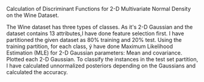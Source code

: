 Calculation of Discriminant Functions for 2-D Multivariate Normal Density on the Wine Dataset.

The Wine dataset has three types of classes.
As it's 2-D Gaussian and the dataset contains 13 attributes,I have done feature selection first.
I have partitioned the given dataset as 80% training and 20% test. 
Using the training partition, for each class, ý have done Maximum Likelihood Estimation (MLE) for 2-D Gaussian parameters: Mean and covariance.
Plotted each 2-D Gaussian.
To classify the instances in the test set partition, I have calculated unnormalized posteriors depending on the Gaussians and calculated the accuracy.
